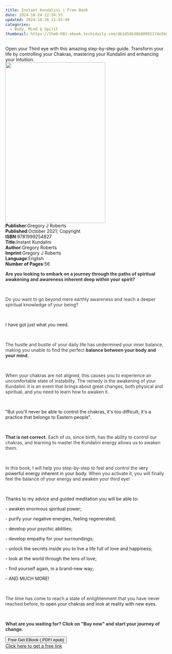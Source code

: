 ```yaml
---
title: Instant Kundalini | Free Book
date: 2024-10-24 22:54:55
updated: 2024-10-26 11:55:49
categories:
  - Body, Mind & Spirit
thumbnail: https://thmb-001-ebook.techidaily.com/db1d54b38b00985174e5b8fa74c6270996648114059c0029361629997a37370b.jpg
---
```

<main id="book-container">
  <div class="flex flex-col">
    <div class="book-brief flex-1 py-6 px-4 sm:p-6 md:py-10 md:px-8">
      <!-- brief-->
      <div class="book-brief-main">
        Open your Third eye with this amazing step-by-step guide. Transform your
        life by controlling your Chakras, mastering your Kundalini and enhancing
        your Intuition.
      </div>
    </div>
    <div
      class="book-meta-info flex-1 grid gap-4 col-start-1 col-end-3 row-start-1 sm:mb-6 sm:grid-cols-4 lg:gap-6 lg:col-start-2 lg:row-end-6 lg:row-span-6 lg:mb-0"
    >
      <div
        class="book-meta-info-left place-content-center mt-4 p-4 text-sm leading-6 col-start-2 col-span-2 dark:text-slate-400"
      >
        <img
          class="w-full h-500 object-cover rounded-lg sm:h-255 sm:col-span-2 lg:col-span-full"
          src="https://img-001-ebook.techidaily.com/f778b63dda7554aaf2fa474ed2c379372da272747d6786c93c86829ed03456e3.jpg"
          alt=""
          width="312"
          height="500"
        />
      </div>
      <div
        class="book-meta-info-right mt-2 col-start-1 row-start-2 col-span-3 self-center"
      >
        <!-- meta data  -->
        <div class="flex flex-col px-4 md:px-8">
          <div class="flex-1">
            <strong>Publisher</strong>:<span class="px-2"
              >Gregory J Roberts</span
            >
          </div>
          <div class="flex-1">
            <strong>Published</strong>:<span class="px-2"
              >October 2021; Copyright</span
            >
          </div>
          <div class="flex-1">
            <strong>ISBN</strong>:<span class="px-2">9781999254827</span>
          </div>
          <div class="flex-1">
            <strong>Title</strong>:<span class="px-2">Instant Kundalini</span>
          </div>
          <div class="flex-1">
            <strong>Author</strong>:<span class="px-2">Gregory Roberts</span>
          </div>
          <div class="flex-1">
            <strong>Imprint</strong>:<span class="px-2">Gregory J Roberts</span>
          </div>
          <div class="flex-1">
            <strong>Language</strong>:<span class="px-2">English</span>
          </div>
          <div class="flex-1">
            <strong>Number of Pages</strong>:<span class="px-2">56</span>
          </div>
        </div>
      </div>
    </div>
    <div class="book-description flex-1 py-6 px-4 sm:p-6 md:py-10 md:px-8">
      <div class="book-description-main">
        <div accordion-content="" id="description">
          <p>
            <strong style="color: rgb(51, 51, 51)"
              >Are you looking to embark on a journey through the paths of
              spiritual awakening and awareness inherent deep within your
              spirit?</strong
            >
          </p>
          <p><br /></p>
          <p>
            <span style="color: rgb(51, 51, 51)"
              >Do you want to go beyond mere earthly awareness and reach a
              deeper spiritual knowledge of your being?</span
            >
          </p>
          <p><br /></p>
          <p>I have got just what you need.</p>
          <p><br /></p>
          <p>
            <span style="color: rgb(51, 51, 51)"
              >The hustle and bustle of your daily life has undermined your
              inner balance, making you unable to find the perfect&nbsp;</span
            ><strong style="color: rgb(51, 51, 51)"
              >balance between your body and your mind.</strong
            >
          </p>
          <p><br /></p>
          <p>
            <span style="color: rgb(51, 51, 51)"
              >When your chakras are not aligned, this causes you to experience
              an uncomfortable state of instability. The remedy is the awakening
              of your Kundalini: it is an event that brings about great changes,
              both physical and spiritual, and you need to learn how to awaken
              it.</span
            >
          </p>
          <p><br /></p>
          <p>
            "But you'll never be able to control the chakras, it's too
            difficult, it's a practice that belongs to Eastern people".
          </p>
          <p><br /></p>
          <p>
            <strong style="color: rgb(51, 51, 51)">That is not correct.</strong
            ><span style="color: rgb(51, 51, 51)"
              >&nbsp;Each of us, since birth, has the ability to control our
              chakras, and learning to master the Kundalini energy allows us to
              awaken them.</span
            >
          </p>
          <p><br /></p>
          <p>
            <span style="color: rgb(51, 51, 51)"
              >In this book, I will help you step-by-step to feel and control
              the</span
            >&nbsp;very powerful energy inherent in your body<span
              style="color: rgb(51, 51, 51)"
              >. When you activate it, you will finally feel the balance of your
              energy and awaken your third eye!</span
            >
          </p>
          <p><br /></p>
          <p>Thanks to my advice and guided meditation you will be able to:</p>
          <p>- awaken enormous spiritual power;</p>
          <p>- purify your negative energies, feeling regenerated;</p>
          <p>- develop your psychic abilities;</p>
          <p>- develop empathy for your surroundings;</p>
          <p>
            - unlock the secrets inside you to live a life full of love and
            happiness;
          </p>
          <p>
            -<span style="color: rgb(51, 51, 51)">&nbsp;</span>look at the world
            through the lens of love;
          </p>
          <p>- find yourself again, in a brand-new way;</p>
          <p>- AND MUCH MORE!</p>
          <p><br /></p>
          <p>
            <span style="color: rgb(51, 51, 51)"
              >The time has come to reach a state of enlightenment that you have
              never reached before,&nbsp;</span
            >to open your chakras and look at reality with new eyes.
          </p>
          <p><br /></p>
          <p>
            <strong style="color: rgb(51, 51, 51)"
              >What are you waiting for? Click on "Buy now" and start your
              journey of change.</strong
            >
          </p>
        </div>
        <div class="accordion-fader"></div>
      </div>
    </div>
    <div class="book-excerpts flex-1 py-6 px-4 sm:p-6 md:py-10 md:px-8"></div>
    <div
      class="book-about-author flex-1 py-6 px-4 sm:p-6 md:py-10 md:px-8"
    ></div>
    <div class="book-free-get flex-1 py-6 px-4 sm:p-6 md:py-10 md:px-8">
      <button
        id="btn-free-get"
        class="bg-blue-500 hover:bg-blue-700 text-white font-bold py-2 px-4 rounded"
      >
        Free Get EBook (.PDF/.epub)
      </button>
      <div id="countdown-display" class="px-2 text-lg mt-2"></div>
      <a
        id="free-link"
        class="hidden bg-blue-500 hover:bg-blue-700 text-white font-bold py-2 px-4 rounded"
        href="https://www.ebooks.com/en-us/book/210355695/instant-kundalini/gregory-roberts/"
        target="_blank"
        >Click here to get a free link</a
      >
    </div>
    <script>
      let countdownTime = 0;
      let countdownInterval = null;
      document
        .getElementById('btn-free-get')
        .addEventListener('click', startCountdown);
      function startCountdown() {
        countdownTime = new Date().getTime() + 60000 * 3;
        countdownInterval = setInterval(updateCountdown, 1000);
        document.getElementById('btn-free-get').disabled = true;
        document
          .getElementById('btn-free-get')
          .classList.add('bg-gray-500', 'cursor-not-allowed');
      }
      function updateCountdown() {
        let currentTime = new Date().getTime();
        let timeLeft = countdownTime - currentTime;
        let secondsLeft = Math.floor(timeLeft / 1000);
        document.getElementById('countdown-display').innerHTML =
          `Remaining time: ${secondsLeft} seconds.`;
        if (secondsLeft <= 0) {
          clearInterval(countdownInterval);
          document.getElementById('btn-free-get').classList.add('hidden');
          document.getElementById('free-link').classList.remove('hidden');
          document.getElementById('countdown-display').innerHTML = '';
        }
      }
    </script>
  </div>
</main>
